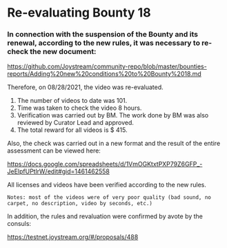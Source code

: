 # Re-evaluating Bounty 18

### In connection with the suspension of the Bounty and its renewal, according to the new rules, it was necessary to re-check the new document:
https://github.com/Joystream/community-repo/blob/master/bounties-reports/Adding%20new%20conditions%20to%20Bounty%2018.md


Therefore, on 08/28/2021, the video was re-evaluated.

1. The number of videos to date was 101.
2. Time was taken to check the video 8 hours.
3. Verification was carried out by BM. The work done by BM was also reviewed by Curator Lead and approved.
4. The total reward for all videos is $ 415.

Also, the check was carried out in a new format and the result of the entire assessment can be viewed here:

https://docs.google.com/spreadsheets/d/1VmOGKtxtPXP79Z6GFP_-JeElpfUPtlrW/edit#gid=1461462558

All licenses and videos have been verified according to the new rules.

` Notes: most of the videos were of very poor quality (bad sound, no carpet, no description, video by seconds, etc.) `

In addition, the rules and revaluation were confirmed by avote by the consuls:

https://testnet.joystream.org/#/proposals/488

